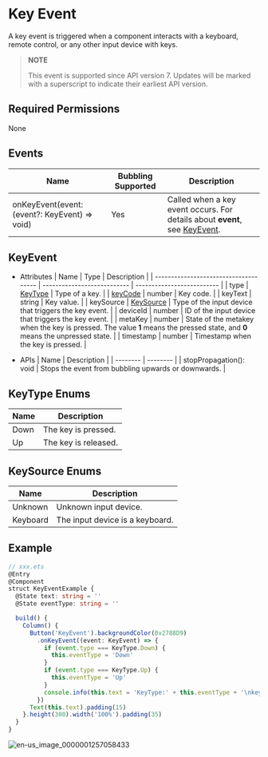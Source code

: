 # Key Event

A key event is triggered when a component interacts with a keyboard, remote control, or any other input device with keys.

> **NOTE**
>
> This event is supported since API version 7. Updates will be marked with a superscript to indicate their earliest API version.


## Required Permissions

None


## Events

| Name | Bubbling Supported | Description |
| -------- | -------- | -------- |
| onKeyEvent(event: (event?: KeyEvent) =&gt; void) | Yes | Called when a key event occurs. For details about **event**, see [KeyEvent](#keyevent). |


## KeyEvent

- Attributes
  | Name                                         | Type                   | Description                  |
  | ------------------------------------- | --------------------------- | -------------------------- |
  | type                                  | [KeyType](#keytype-enums)   | Type of a key.                 |
  | [keyCode](../apis/js-apis-keycode.md) | number                      | Key code.                      |
  | keyText                               | string                      | Key value.                     |
  | keySource                             | [KeySource](#keysource-enums) | Type of the input device that triggers the key event. |
  | deviceId                              | number                        | ID of the input device that triggers the key event. |
  | metaKey                               | number                        | State of the metakey when the key is pressed. The value **1** means the pressed state, and **0** means the unpressed state. |
  | timestamp                             | number                        | Timestamp when the key is pressed. |

- APIs
  | Name | Description |
  | -------- | -------- |
  | stopPropagation(): void | Stops the event from bubbling upwards or downwards. |

## KeyType Enums

| Name | Description |
| -------- | -------- |
| Down | The key is pressed. |
| Up | The key is released. |


## KeySource Enums
| Name | Description |
| -------- | -------- |
| Unknown  | Unknown input device. |
| Keyboard | The input device is a keyboard. |




## Example


```ts
// xxx.ets
@Entry
@Component
struct KeyEventExample {
  @State text: string = ''
  @State eventType: string = ''

  build() {
    Column() {
      Button('KeyEvent').backgroundColor(0x2788D9)
        .onKeyEvent((event: KeyEvent) => {
          if (event.type === KeyType.Down) {
            this.eventType = 'Down'
          }
          if (event.type === KeyType.Up) {
            this.eventType = 'Up'
          }
          console.info(this.text = 'KeyType:' + this.eventType + '\nkeyCode:' + event.keyCode + '\nkeyText:' + event.keyText)
        })
      Text(this.text).padding(15)
    }.height(300).width('100%').padding(35)
  }
}
```

![en-us_image_0000001257058433](figures/en-us_image_0000001257058433.gif)
